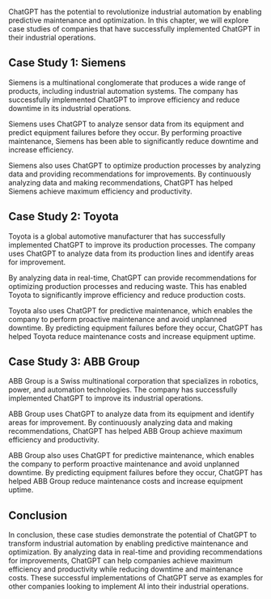
ChatGPT has the potential to revolutionize industrial automation by enabling predictive maintenance and optimization. In this chapter, we will explore case studies of companies that have successfully implemented ChatGPT in their industrial operations.

Case Study 1: Siemens
---------------------

Siemens is a multinational conglomerate that produces a wide range of products, including industrial automation systems. The company has successfully implemented ChatGPT to improve efficiency and reduce downtime in its industrial operations.

Siemens uses ChatGPT to analyze sensor data from its equipment and predict equipment failures before they occur. By performing proactive maintenance, Siemens has been able to significantly reduce downtime and increase efficiency.

Siemens also uses ChatGPT to optimize production processes by analyzing data and providing recommendations for improvements. By continuously analyzing data and making recommendations, ChatGPT has helped Siemens achieve maximum efficiency and productivity.

Case Study 2: Toyota
--------------------

Toyota is a global automotive manufacturer that has successfully implemented ChatGPT to improve its production processes. The company uses ChatGPT to analyze data from its production lines and identify areas for improvement.

By analyzing data in real-time, ChatGPT can provide recommendations for optimizing production processes and reducing waste. This has enabled Toyota to significantly improve efficiency and reduce production costs.

Toyota also uses ChatGPT for predictive maintenance, which enables the company to perform proactive maintenance and avoid unplanned downtime. By predicting equipment failures before they occur, ChatGPT has helped Toyota reduce maintenance costs and increase equipment uptime.

Case Study 3: ABB Group
-----------------------

ABB Group is a Swiss multinational corporation that specializes in robotics, power, and automation technologies. The company has successfully implemented ChatGPT to improve its industrial operations.

ABB Group uses ChatGPT to analyze data from its equipment and identify areas for improvement. By continuously analyzing data and making recommendations, ChatGPT has helped ABB Group achieve maximum efficiency and productivity.

ABB Group also uses ChatGPT for predictive maintenance, which enables the company to perform proactive maintenance and avoid unplanned downtime. By predicting equipment failures before they occur, ChatGPT has helped ABB Group reduce maintenance costs and increase equipment uptime.

Conclusion
----------

In conclusion, these case studies demonstrate the potential of ChatGPT to transform industrial automation by enabling predictive maintenance and optimization. By analyzing data in real-time and providing recommendations for improvements, ChatGPT can help companies achieve maximum efficiency and productivity while reducing downtime and maintenance costs. These successful implementations of ChatGPT serve as examples for other companies looking to implement AI into their industrial operations.

